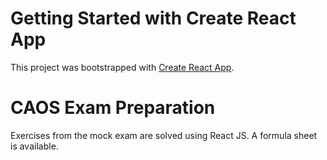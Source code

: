 # Getting Started with Create React App

This project was bootstrapped with [Create React App](https://github.com/facebook/create-react-app).

# CAOS Exam Preparation
Exercises from the mock exam are solved using React JS. A formula sheet is available.
